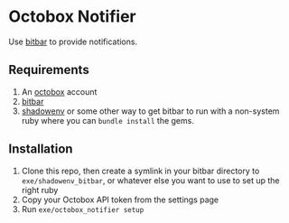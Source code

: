 # Octobox Notifier

Use [bitbar](https://github.com/matryer/bitbar) to provide notifications.

## Requirements
1. An [octobox](https://github.com/octobox/octobox) account
2. [bitbar](https://github.com/matryer/bitbar)
3. [shadowenv](https://github.com/Shopify/shadowenv/) or some other way to get bitbar to run with a non-system ruby where you can `bundle install` the gems.

## Installation
1. Clone this repo, then create a symlink in your bitbar directory to `exe/shadowenv_bitbar`, or whatever else you want to use to set up the right ruby
2. Copy your Octobox API token from the settings page
3. Run `exe/octobox_notifier setup`
